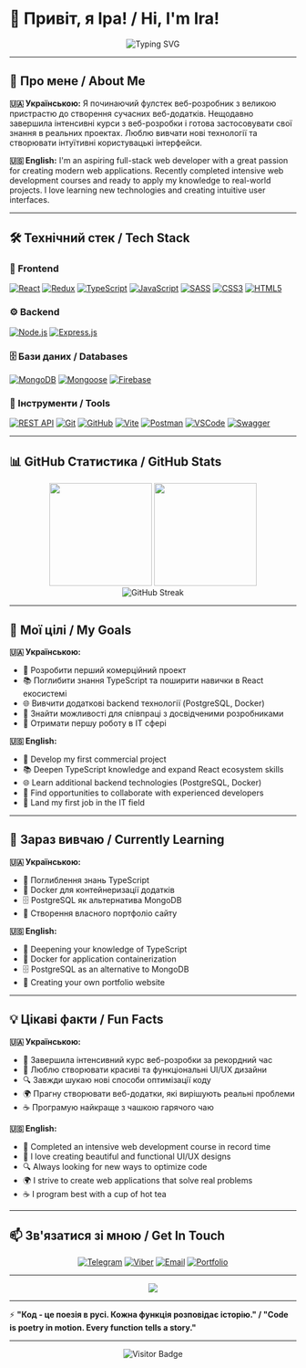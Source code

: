 <!-- markdown# -->

# 👋 Привіт, я Іра! / Hi, I'm Ira!

<div align="center">
  <img src="https://readme-typing-svg.herokuapp.com?font=Poppins&weight=600&size=28&pause=1000&color=6366F1&center=true&vCenter=true&random=false&width=600&lines=%F0%9F%9A%80+Full-Stack+Developer;%F0%9F%8C%9F+JavaScript+%7C+React+%7C+Node.js;%F0%9F%92%AB+Passionate+about+Web+Development" alt="Typing SVG" />
</div>

---

## 🌟 Про мене / About Me

**🇺🇦 Українською:**
Я починаючий фулстек веб-розробник з великою пристрастю до створення сучасних веб-додатків. Нещодавно завершила інтенсивні курси з веб-розробки і готова застосовувати свої знання в реальних проектах. Люблю вивчати нові технології та створювати інтуїтивні користувацькі інтерфейси.

**🇺🇸 English:**
I'm an aspiring full-stack web developer with a great passion for creating modern web applications. Recently completed intensive web development courses and ready to apply my knowledge to real-world projects. I love learning new technologies and creating intuitive user interfaces.

---

## 🛠️ Технічний стек / Tech Stack

### 🎨 Frontend
<a href="https://react.dev/" target="_blank">![React](https://img.shields.io/badge/React-20232A?style=for-the-badge&logo=react&logoColor=61DAFB)</a>
<a href="https://redux.js.org/" target="_blank">![Redux](https://img.shields.io/badge/Redux-593D88?style=for-the-badge&logo=redux&logoColor=white)</a>
<a href="https://www.typescriptlang.org/docs/" target="_blank">![TypeScript](https://img.shields.io/badge/TypeScript-007ACC?style=for-the-badge&logo=typescript&logoColor=white)</a>
<a href="https://developer.mozilla.org/en-US/docs/Web/JavaScript" target="_blank">![JavaScript](https://img.shields.io/badge/JavaScript-F7DF1E?style=for-the-badge&logo=javascript&logoColor=black)</a>
<a href="https://sass-lang.com/" target="_blank">![SASS](https://img.shields.io/badge/Sass-CC6699?style=for-the-badge&logo=sass&logoColor=white)</a>
<a href="https://developer.mozilla.org/en-US/docs/Web/CSS" target="_blank">![CSS3](https://img.shields.io/badge/CSS3-1572B6?style=for-the-badge&logo=css3&logoColor=white)</a>
<a href="https://developer.mozilla.org/en-US/docs/Web/HTML" target="_blank">![HTML5](https://img.shields.io/badge/HTML5-E34F26?style=for-the-badge&logo=html5&logoColor=white)</a>

### ⚙️ Backend
<a href="https://nodejs.org/docs/" target="_blank">![Node.js](https://img.shields.io/badge/Node.js-43853D?style=for-the-badge&logo=node.js&logoColor=white)</a>
<a href="https://expressjs.com/" target="_blank">![Express.js](https://img.shields.io/badge/Express.js-404D59?style=for-the-badge&logo=express&logoColor=white)</a>

### 🗄 Бази даних / Databases
<a href="https://www.mongodb.com/docs/" target="_blank">![MongoDB](https://img.shields.io/badge/MongoDB-4EA94B?style=for-the-badge&logo=mongodb&logoColor=white)</a>
<a href="https://mongoosejs.com/docs/" target="_blank">![Mongoose](https://img.shields.io/badge/Mongoose-880000?style=for-the-badge&logo=mongoose&logoColor=white)</a>
<a href="https://firebase.google.com/docs" target="_blank">![Firebase](https://img.shields.io/badge/Firebase-039BE5?style=for-the-badge&logo=firebase&logoColor=white)</a>

### 🔧 Інструменти / Tools
<a href="https://restfulapi.net/" target="_blank">![REST API](https://img.shields.io/badge/REST_API-00599C?style=for-the-badge&logo=rest&logoColor=white)</a>
<a href="https://git-scm.com/doc" target="_blank">![Git](https://img.shields.io/badge/Git-F05032?style=for-the-badge&logo=git&logoColor=white)</a>
<a href="https://docs.github.com/" target="_blank">![GitHub](https://img.shields.io/badge/GitHub-100000?style=for-the-badge&logo=github&logoColor=white)</a>
<a href="https://vitejs.dev/" target="_blank">![Vite](https://img.shields.io/badge/Vite-646CFF?style=for-the-badge&logo=vite&logoColor=white)</a>
<a href="https://learning.postman.com/docs/" target="_blank">![Postman](https://img.shields.io/badge/Postman-FF6C37?style=for-the-badge&logo=postman&logoColor=white)</a>
<a href="https://code.visualstudio.com/docs" target="_blank">![VSCode](https://img.shields.io/badge/VSCode-007ACC?style=for-the-badge&logo=visual-studio-code&logoColor=white)</a>
<a href="https://swagger.io/docs/" target="_blank">![Swagger](https://img.shields.io/badge/Swagger-85EA2D?style=for-the-badge&logo=swagger&logoColor=white)</a>

---

## 📊 GitHub Статистика / GitHub Stats

<div align="center">
  <img height="180em" src="https://github-readme-stats.vercel.app/api?username=Ira-Panasiuk-2024&show_icons=true&theme=tokyonight&include_all_commits=true&count_private=true&border_radius=10"/>
  <img height="180em" src="https://github-readme-stats.vercel.app/api/top-langs/?username=Ira-Panasiuk-2024&layout=compact&langs_count=8&theme=tokyonight&border_radius=10"/>
</div>

<div align="center">
  <img src="https://github-readme-streak-stats.herokuapp.com/?user=Ira-Panasiuk-2024&theme=tokyonight&border_radius=10" alt="GitHub Streak" />
</div>

---

## 🎯 Мої цілі / My Goals

**🇺🇦 Українською:**
- 🚀 Розробити перший комерційний проект
- 📚 Поглибити знання TypeScript та поширити навички в React екосистемі
- 🌐 Вивчити додаткові backend технології (PostgreSQL, Docker)
- 🤝 Знайти можливості для співпраці з досвідченими розробниками
- 💼 Отримати першу роботу в IT сфері

**🇺🇸 English:**
- 🚀 Develop my first commercial project
- 📚 Deepen TypeScript knowledge and expand React ecosystem skills
- 🌐 Learn additional backend technologies (PostgreSQL, Docker)
- 🤝 Find opportunities to collaborate with experienced developers
- 💼 Land my first job in the IT field

---

## 🌱 Зараз вивчаю / Currently Learning

**🇺🇦 Українською:**
- 📘 Поглиблення знань TypeScript
- 🐳 Docker для контейнеризації додатків
- 🗄️ PostgreSQL як альтернатива MongoDB
- 💼 Створення власного портфоліо сайту

**🇺🇸 English:**
- 📘 Deepening your knowledge of TypeScript
- 🐳 Docker for application containerization
- 🗄️ PostgreSQL as an alternative to MongoDB
- 💼 Creating your own portfolio website

---

## 💡 Цікаві факти / Fun Facts

**🇺🇦 Українською:**
- 🌟 Завершила інтенсивний курс веб-розробки за рекордний час
- 🎨 Люблю створювати красиві та функціональні UI/UX дизайни
- 🔍 Завжди шукаю нові способи оптимізації коду
- 🌍 Прагну створювати веб-додатки, які вирішують реальні проблеми
- ☕ Програмую найкраще з чашкою гарячого чаю

**🇺🇸 English:**
- 🌟 Completed an intensive web development course in record time
- 🎨 I love creating beautiful and functional UI/UX designs
- 🔍 Always looking for new ways to optimize code
- 🌍 I strive to create web applications that solve real problems
- ☕ I program best with a cup of hot tea

---

## 📫 Зв'язатися зі мною / Get In Touch

<div align="center">
  
[![Telegram](https://img.shields.io/badge/Telegram-2CA5E0?style=for-the-badge&logo=telegram&logoColor=white)](https://t.me/Irina_P_23)
[![Viber](https://img.shields.io/badge/Viber-chat-8C52EE?style=for-the-badge&logo=viber&logoColor=white&label=Viber)](viber://chat?number=+380508222342)
[![Email](https://img.shields.io/badge/Email-D14836?style=for-the-badge&logo=gmail&logoColor=white)](mailto:panasykira2022@gmail.com)
[![Portfolio](https://img.shields.io/badge/Portfolio-ira--panasiuk--2024.github.io-007ACC?style=for-the-badge&logo=github&logoColor=white)](https://ira-panasiuk-2024.github.io/PORTFOLIO/)

</div>

---

<div align="center">
  <img src="https://capsule-render.vercel.app/api?type=waving&color=gradient&customColorList=6,11,20&height=100&section=footer&text=Дякую%20за%20відвідування!%20Thanks%20for%20visiting!&fontSize=16&fontColor=fff&animation=twinkling&fontAlignY=75"/>
</div>

---

⚡ **"Код - це поезія в русі. Кожна функція розповідає історію." / "Code is poetry in motion. Every function tells a story."**

---

<div align="center">
  
![Visitor Badge](https://visitor-badge.laobi.icu/badge?page_id=Ira-Panasiuk-2024.Ira-Panasiuk-2024)

</div>
